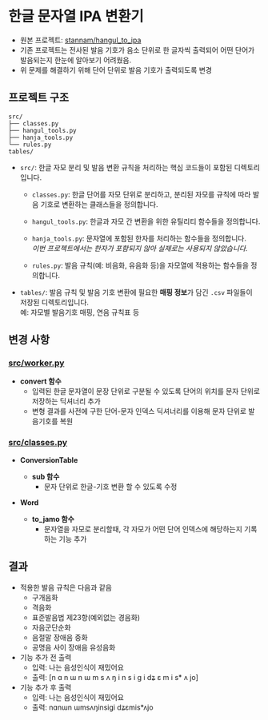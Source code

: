 # 한글 문자열 IPA 변환기

- 원본 프로젝트: [stannam/hangul_to_ipa](https://github.com/stannam/hangul_to_ipa)
- 기존 프로젝트는 전사된 발음 기호가 음소 단위로 한 글자씩 출력되어 어떤 단어가 발음되는지 한눈에 알아보기 어려웠음.
- 위 문제를 해결하기 위해 단어 단위로 발음 기호가 출력되도록 변경


## 프로젝트 구조

```text
src/
├── classes.py
├── hangul_tools.py
├── hanja_tools.py
└── rules.py
tables/
```

- `src/`: 
  한글 자모 분리 및 발음 변환 규칙을 처리하는 핵심 코드들이 포함된 디렉토리입니다.

  - `classes.py`: 
    한글 단어를 자모 단위로 분리하고, 분리된 자모를 규칙에 따라 발음 기호로 변환하는 클래스들을 정의합니다.

  - `hangul_tools.py`: 
    한글과 자모 간 변환을 위한 유틸리티 함수들을 정의합니다.

  - `hanja_tools.py`: 
    문자열에 포함된 한자를 처리하는 함수들을 정의합니다.  
    *이번 프로젝트에서는 한자가 포함되지 않아 실제로는 사용되지 않았습니다.*

  - `rules.py`: 
    발음 규칙(예: 비음화, 유음화 등)을 자모열에 적용하는 함수들을 정의합니다.

- `tables/`: 
  발음 규칙 및 발음 기호 변환에 필요한 **매핑 정보**가 담긴 `.csv` 파일들이 저장된 디렉토리입니다.  
  예: 자모별 발음기호 매핑, 연음 규칙표 등


## 변경 사항

### [src/worker.py](./src/worker.py)

- **convert 함수**
  - 입력된 한글 문자열이 문장 단위로 구분될 수 있도록 단어의 위치를 문자 단위로 저장하는 딕셔너리 추가
  - 변형 결과를 사전에 구한 단어-문자 인덱스 딕셔너리를 이용해 문자 단위로 발음기호를 복원

### [src/classes.py](./src/classes.py)

- **ConversionTable**
  - **sub 함수**
    - 문자 단위로 한글-기호 변환 할 수 있도록 수정
  
- **Word**
  - **to_jamo  함수**
    - 문자열을 자모로 분리할때, 각 자모가 어떤 단어 인덱스에 해당하는지 기록하는 기능 추가


## 결과

- 적용한 발음 규칙은 다음과 같음
  - 구개음화
  - 격음화
  - 표준발음법 제23항(예외없는 경음화)
  - 자음군단순화
  - 음절말 장애음 중화
  - 공명음 사이 장애음 유성음화
- 기능 추가 전 출력
  - 입력: 나는 음성인식이 재밌어요 
  - 출력: [n ɑ n ɯ n ɯ m s ʌ ŋ i n s i ɡ i dʑ ɛ m i s* ʌ jo]
- 기능 추가 후 출력
  - 입력: 나는 음성인식이 재밌어요 
  - 출력: nɑnɯn ɯmsʌŋinsiɡi dʑɛmis*ʌjo
